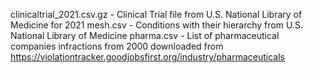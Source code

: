 clinicaltrial_2021.csv.gz - Clinical Trial file from U.S. National Library of Medicine for 2021
mesh.csv - Conditions with their hierarchy from U.S. National Library of Medicine
pharma.csv - List of pharmaceutical companies infractions from 2000 downloaded from https://violationtracker.goodjobsfirst.org/industry/pharmaceuticals
